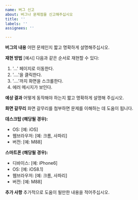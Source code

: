 ```yaml
---
name: 버그 신고
about: 버그나 문제점을 신고해주십시오
title: ''
labels: ''
assignees: ''

---
```


**버그의 내용**
어떤 문제인지 짧고 명확하게 설명해주십시오.

**재현 방법**
[예시] 다음과 같은 순서로 재현할 수 있다:
1. '...' 페이지로 이동한다.
2. '....'을 클릭한다.
3. '....'까지 화면을 스크롤한다.
4. 에러 메시지가 보인다.

**예상 결과**
어떻게 동작해야 하는지 짧고 명확하게 설명해 주십시오.

**화면 갈무리**
화면 갈무리를 첨부하면 문제를 이해하는 데 도움이 됩니다.

**데스크탑 (해당될 경우):**
 - OS: [예: iOS]
 - 웹브라우저: [예: 크롬, 사파리]
 - 버전: [예: M88]

**스마트폰 (해당될 경우):**
 - 디바이스: [예: iPhone6]
 - OS: [예: iOS8.1]
 - 웹브라우저: [예: 크롬, 사파리]
 - 버전: [예: M88]

**추가 사항**
추가적으로 도움이 될만한 내용을 적어주십시오.
